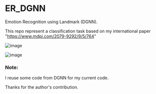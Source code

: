 # ER_DGNN
Emotion Recognition using Landmark (DGNN).

This repo represent a classification task based on my international paper "https://www.mdpi.com/2079-9292/9/5/764"

![image](https://github.com/quangtn266/ER_DGNN/assets/50879191/b8bda677-5fad-4842-a4f3-052d7a3bb8ec)

![image](https://github.com/quangtn266/ER_DGNN/assets/50879191/b7ce3075-a414-47fd-ba3f-62a23653d1e6)


### Note:
I reuse some code from DGNN for my current code.

Thanks for the author's contribution.
